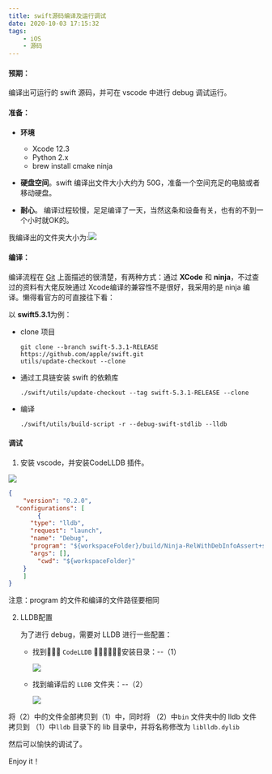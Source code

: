 ```yaml
---
title: swift源码编译及运行调试
date: 2020-10-03 17:15:32
tags: 
	- iOS
	- 源码
---
```


#### 预期：

编译出可运行的 swift 源码，并可在 vscode 中进行 debug 调试运行。

<!-- more -->

#### 准备：

- **环境**
  - Xcode 12.3
  - Python 2.x
  - brew install cmake ninja

- **硬盘空间**。swift 编译出文件大小大约为 50G，准备一个空间充足的电脑或者移动硬盘。
- **耐心**。 编译过程较慢，足足编译了一天，当然这条和设备有关，也有的不到一个小时就OK的。

我编译出的文件夹大小为:![](/images/swift源码大小.png)

#### 编译：

编译流程在 [Git](https://github.com/apple/swift/blob/main/docs/HowToGuides/GettingStarted.md#incremental-builds-with-ninja) 上面描述的很清楚，有两种方式：通过 **XCode** 和 **ninja**，不过查过的资料有大佬反映通过 Xcode编译的兼容性不是很好，我采用的是 ninja 编译。懒得看官方的可直接往下看：

以 **swift5.3.1**为例：

- clone 项目

  ```shell
  git clone --branch swift-5.3.1-RELEASE https://github.com/apple/swift.git
  utils/update-checkout --clone
  ```

- 通过工具链安装 swift 的依赖库

  `./swift/utils/update-checkout --tag swift-5.3.1-RELEASE --clone`

- 编译

  `./swift/utils/build-script -r --debug-swift-stdlib --lldb`



#### 调试

1. 安装 vscode，并安装CodeLLDB 插件。

![](/images/swift_vscode配置.png)

``` json
{
	"version": "0.2.0", 
  "configurations": [
		{
      "type": "lldb",
      "request": "launch",
      "name": "Debug",
      "program": "${workspaceFolder}/build/Ninja-RelWithDebInfoAssert+stdlib-DebugAssert/swift-macosx-x86_64/bin/swift",
      "args": [],
    	"cwd": "${workspaceFolder}"
    } 
	]
}
```

注意：program 的文件和编译的文件路径要相同

2. LLDB配置

   为了进行 debug，需要对 LLDB 进行一些配置：

   - 找到􏲝􏰿􏱀 `CodeLLDB` 􏰧􏲠􏲡􏱗􏱟􏰞安装目录：--（1）

     ![](/images/image-20201207152145435.png)

   - 找到编译后的 `LLDB` 文件夹：--（2）

     ![](/images/image-20201207152353407.png)

将（2）中的文件全部拷贝到（1）中，同时将 （2）中`bin` 文件夹中的 lldb 文件 拷贝到 （1）中`lldb` 目录下的 lib 目录中，并将名称修改为 `liblldb.dylib`



然后可以愉快的调试了。

Enjoy it！